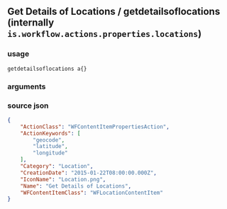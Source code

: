 
## Get Details of Locations / getdetailsoflocations (internally `is.workflow.actions.properties.locations`)




### usage
`getdetailsoflocations a{}`

### arguments


### source json

```json
{
	"ActionClass": "WFContentItemPropertiesAction",
	"ActionKeywords": [
		"geocode",
		"latitude",
		"longitude"
	],
	"Category": "Location",
	"CreationDate": "2015-01-22T08:00:00.000Z",
	"IconName": "Location.png",
	"Name": "Get Details of Locations",
	"WFContentItemClass": "WFLocationContentItem"
}
```
